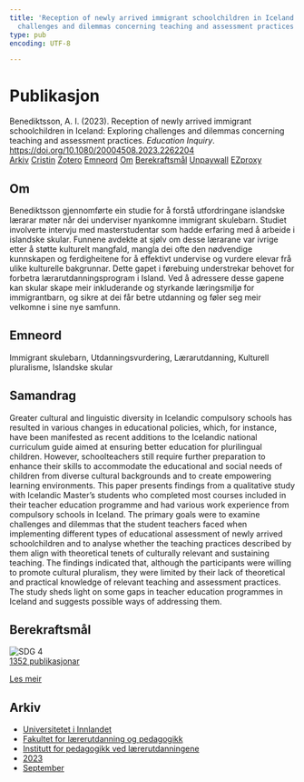 ```yaml
---
title: 'Reception of newly arrived immigrant schoolchildren in Iceland: Exploring
  challenges and dilemmas concerning teaching and assessment practices'
type: pub
encoding: UTF-8

---
```

<h1>Publikasjon</h1>
<article id="csl-bib-container-IX839K2A" class="csl-bib-container">
  <div class="csl-bib-body"> <div class="csl-entry">Benediktsson, A. I. (2023). Reception of newly arrived immigrant schoolchildren in Iceland: Exploring challenges and dilemmas concerning teaching and assessment practices. <i>Education Inquiry</i>. <a href="https://doi.org/10.1080/20004508.2023.2262204">https://doi.org/10.1080/20004508.2023.2262204</a></div> </div>
  <div class="csl-bib-buttons">
    <a href="#taxonomy-article-IX839K2A" alt="archive" class="csl-bib-button">Arkiv</a>
    <a href="https://app.cristin.no/results/show.jsf?id=2179770" alt="Cristin" class="csl-bib-button">Cristin</a>
    <a href="http://zotero.org/groups/5881554/items/IX839K2A" alt="Zotero" class="csl-bib-button">Zotero</a>
    <a href="#keywords-article-IX839K2A" alt="keywords" class="csl-bib-button">Emneord</a>
    <a href="#about-article-IX839K2A" alt="about_pub" class="csl-bib-button">Om</a>
    <a href="#sdg-article-IX839K2A" alt="sdg" class="csl-bib-button">Berekraftsmål</a>
    <a href="https://www.tandfonline.com/doi/pdf/10.1080/20004508.2023.2262204?needAccess=true" alt="Unpaywall" class="csl-bib-button">Unpaywall</a>
    <a href="https://www.tandfonline.com/doi/pdf/10.1080/20004508.2023.2262204?needAccess=true" alt="EZproxy" class="csl-bib-button">EZproxy</a>
  </div>
  <div id="csl-bib-meta-container-IX839K2A"></div>
</article>
<div id="csl-bib-meta-IX839K2A" class="csl-bib-meta">
  <article id="about-article-IX839K2A" class="about_pub-article">
    <h1>Om</h1>
    Benediktsson gjennomførte ein studie for å forstå utfordringane islandske lærarar møter når dei underviser nyankomne immigrant skulebarn. Studiet involverte intervju med masterstudentar som hadde erfaring med å arbeide i islandske skular. Funnene avdekte at sjølv om desse lærarane var ivrige etter å støtte kulturelt mangfald, mangla dei ofte den nødvendige kunnskapen og ferdigheitene for å effektivt undervise og vurdere elevar frå ulike kulturelle bakgrunnar. Dette gapet i førebuing understrekar behovet for forbetra lærarutdanningsprogram i Island. Ved å adressere desse gapene kan skular skape meir inkluderande og styrkande læringsmiljø for immigrantbarn, og sikre at dei får betre utdanning og føler seg meir velkomne i sine nye samfunn.
  </article>
  <article id="keywords-article-IX839K2A" class="keywords-article">
    <h1>Emneord</h1>
    Immigrant skulebarn, Utdanningsvurdering, Lærarutdanning, Kulturell pluralisme, Islandske skular
  </article>
  <article id="abstract-article-IX839K2A" class="abstract-article">
    <h1>Samandrag</h1>
    Greater cultural and linguistic diversity in Icelandic compulsory schools has resulted in various changes in educational policies, which, for instance, have been manifested as recent additions to the Icelandic national curriculum guide aimed at ensuring better education for plurilingual children. However, schoolteachers still require further preparation to enhance their skills to accommodate the educational and social needs of children from diverse cultural backgrounds and to create empowering learning environments. This paper presents findings from a qualitative study with Icelandic Master’s students who completed most courses included in their teacher education programme and had various work experience from compulsory schools in Iceland. The primary goals were to examine challenges and dilemmas that the student teachers faced when implementing different types of educational assessment of newly arrived schoolchildren and to analyse whether the teaching practices described by them align with theoretical tenets of culturally relevant and sustaining teaching. The findings indicated that, although the participants were willing to promote cultural pluralism, they were limited by their lack of theoretical and practical knowledge of relevant teaching and assessment practices. The study sheds light on some gaps in teacher education programmes in Iceland and suggests possible ways of addressing them.
  </article>
  <article id="sdg-article-IX839K2A" class="sdg-article">
    <h1>Berekraftsmål</h1>
    <div class="sdg-container"><div id="sdg4" class="sdg">
        <img src="{{< params subfolder >}}images/sdg/sdg04_nn.png" class="image" alt="SDG 4">
        <div class="sdg-overlay">
          <a href="/nn/archive/?key=?sdg=4#archive" class="sdg-publication-count"><span>1352</span> publikasjonar</a>
          <p><a href="https://fn.no/om-fn/fns-baerekraftsmaal/god-utdanning?lang=nno-NO" class="sdg-read-more">Les meir</a></p>
        </div>
      </div></div>
  </article>
  <article id="taxonomy-article-IX839K2A" class="taxonomy-article">
    <h1>Arkiv</h1>
    <ul>
      <li>
        <a href="/nn/archive/?key=3DCRN523">Universitetet i Innlandet</a>
      </li>
      <li>
        <a href="/nn/archive/?key=WYNZA47F">Fakultet for lærerutdanning og pedagogikk</a>
      </li>
      <li>
        <a href="/nn/archive/?key=BKPR6TE7">Institutt for pedagogikk ved lærerutdanningene</a>
      </li>
      <li>
        <a href="/nn/archive/?key=TKXB7BTS">2023</a>
      </li>
      <li>
        <a href="/nn/archive/?key=WYYQ7MBK">September</a>
      </li>
    </ul>
  </article>
</div>
